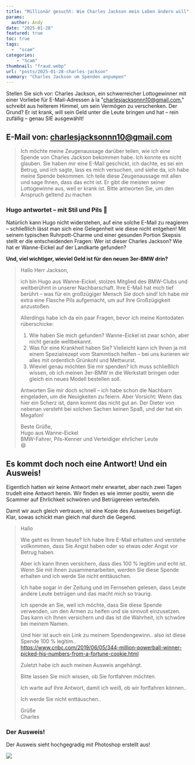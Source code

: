 ```yaml
--- 
title: "Millionär gesucht: Wie Charles Jackson mein Leben ändern will"
params:
  author: Andy
date: "2025-01-28"
featured: true
toc: true
tags: 
  -  "scam"
categories:
    - "Scam"
thumbnail: "fraud.webp"
url: "posts/2025-01-28-charles-jackson"
summary: "Charles Jackson um Spenden anpumpen"
---
```


Stellen Sie sich vor: Charles Jackson, ein schwerreicher Lottogewinner mit einer Vorliebe für E-Mail-Adressen à la "charlesjacksonnn10@gmail.com," schreibt aus heiterem Himmel, um sein Vermögen zu verschenken. Der Grund? Er ist krank, will sein Geld unter die Leute bringen und hat – rein zufällig – genau SIE ausgewählt!

## E-Mail von: charlesjacksonnn10@gmail.com

> Ich möchte meine Zeugenaussage darüber teilen, wie ich eine Spende von Charles Jackson bekommen habe. Ich konnte es nicht glauben. Sie haben mir eine E-Mail geschickt, ich dachte, es sei ein Betrug, und ich sagte, lass es mich versuchen, und siehe da, ich habe meine Spende bekommen. Ich teile diese Zeugenaussage mit allen und sage Ihnen, dass das echt ist. Er gibt die meisten seiner Lottogewinne aus, weil er krank ist. Bitte antworten Sie, um den Anspruch geltend zu machen  


### Hugo antwortet – mit Stil und Pils 🍺  

Natürlich kann Hugo nicht widerstehen, auf eine solche E-Mail zu reagieren – schließlich lässt man sich eine Gelegenheit wie diese nicht entgehen! Mit seinem typischen Ruhrpott-Charme und einer gesunden Portion Skepsis stellt er die entscheidenden Fragen: Wer ist dieser Charles Jackson? Wie hat er Wanne-Eickel auf der Landkarte gefunden? 

**Und, viel wichtiger, wieviel Geld ist für den neuen 3er-BMW drin?**

> Hallo Herr Jackson,    
>   
> ich bin Hugo aus Wanne-Eickel, stolzes Mitglied des BMW-Clubs und weltberühmt in unserer Nachbarschaft. Ihre E-Mail hat mich tief berührt – was für ein großzügiger Mensch Sie doch sind! Ich habe mir extra eine Flasche Pils aufgemacht, um auf Ihre Großzügigkeit anzustoßen.    
>   
> Allerdings habe ich da ein paar Fragen, bevor ich meine Kontodaten rüberschicke:    
> 1. Wie haben Sie mich gefunden? Wanne-Eickel ist zwar schön, aber nicht gerade weltbekannt.    
> 2. Was für eine Krankheit haben Sie? Vielleicht kann ich Ihnen ja mit einem Spezialrezept vom Stammtisch helfen – bei uns kurieren wir alles mit ordentlich Grünkohl und Mettwurst.    
> 3. Wieviel genau möchten Sie mir spenden? Ich muss schließlich wissen, ob ich meinen 3er-BMW in die Werkstatt bringen oder gleich ein neues Modell bestellen soll.    
>   
> Antworten Sie mir doch schnell – ich habe schon die Nachbarn eingeladen, um die Neuigkeiten zu feiern. Aber Vorsicht: Wenn das hier ein Scherz ist, dann kommt das nicht gut an. Der Dieter von nebenan versteht bei solchen Sachen keinen Spaß, und der hat ein Megafon!    
>   
> Beste Grüße,    
> Hugo aus Wanne-Eickel  
> BMW-Fahrer, Pils-Kenner und Verteidiger ehrlicher Leute    
> 😄  


## Es kommt doch noch eine Antwort! Und ein Ausweis!

Eigentlich hatten wir keine Antwort mehr erwartet, aber nach zwei Tagen trudelt eine Antwort herein. Wir finden es wie immer positiv, wenn die Scammer auf Ehrlichkeit schwören und Betrügereien verteufeln. 

Damit wir auch gleich vertrauen, ist eine Kopie des Ausweises beigefügt. Klar, sowas schickt man gleich mal durch die Gegend.

> Hallo  
>   
> Wie geht es Ihnen heute? Ich habe Ihre E-Mail erhalten und verstehe vollkommen, dass Sie Angst haben oder so etwas oder Angst vor Betrug haben.  
>   
> Aber ich kann Ihnen versichern, dass dies 100 % legitim und echt ist. Wenn Sie mit ihnen zusammenarbeiten, werden Sie diese Spende erhalten und ich werde Sie nicht enttäuschen.  
>   
> Ich habe sogar in der Zeitung und im Fernsehen gelesen, dass Leute andere Leute betrügen und das macht mich so traurig.  
>   
> Ich spende an Sie, weil ich möchte, dass Sie diese Spende verwenden, um den Armen zu helfen und sie sinnvoll einzusetzen. Das kann ich Ihnen versichern und das ist die Wahrheit, ich schwöre bei meinem Namen.  
>   
> Und hier ist auch ein Link zu meinem Spendengewinn.. also ist diese Spende 100 % legitim..  
> https://www.cnbc.com/2019/06/05/344-million-powerball-winner-picked-his-numbers-from-a-fortune-cookie.html  
>   
> Zuletzt habe ich auch meinen Ausweis angehängt.  
>   
> Bitte lassen Sie mich wissen, ob Sie fortfahren möchten.  
>   
> Ich warte auf Ihre Antwort, damit ich weiß, ob wir fortfahren können..  
>   
> Ich werde Sie nicht enttäuschen..  
>   
> Grüße  
> Charles  


### Der Ausweis!

Der Ausweis sieht hochgegradig mit Photoshop erstellt aus!

![](/posts/2025-01-28-charles-jackson/ausweis.webp)


